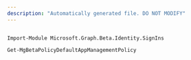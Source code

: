 ```yaml
---
description: "Automatically generated file. DO NOT MODIFY"
---
```


```powershellv2

Import-Module Microsoft.Graph.Beta.Identity.SignIns

Get-MgBetaPolicyDefaultAppManagementPolicy

```